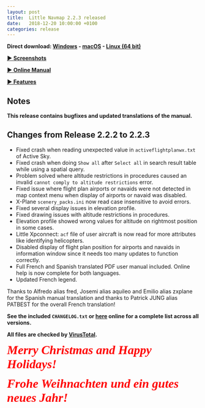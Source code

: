```yaml
---
layout: post
title:  Little Navmap 2.2.3 released
date:   2018-12-20 10:00:00 +0100
categories: release
---
```


**Direct download: [Windows](https://github.com/albar965/littlenavmap/releases/download/v2.2.3/LittleNavmap-win-2.2.3.zip) -
[macOS](https://github.com/albar965/littlenavmap/releases/download/v2.2.3/LittleNavmap-macOS-2.2.3.zip) -
[Linux \(64 bit\)](https://github.com/albar965/littlenavmap/releases/download/v2.2.3/LittleNavmap-linux-2.2.3.tar.gz)**

[**► Screenshots**](/littlenavmapscreens.html)

[**► Online Manual**](https://albar965.gitbooks.io/little-navmap-user-manual/content/v/release/2.2/en/)

[**► Features**](/littlenavmap.html)

## Notes

**This release contains bugfixes and updated translations of the manual.**

## Changes from Release 2.2.2 to 2.2.3

* Fixed crash when reading unexpected value in `activeflightplanwx.txt` of Active Sky.
* Fixed crash when doing `Show all` after `Select all` in search result table while using a spatial query.
* Problem solved where altitude restrictions in procedures caused an invalid `cannot comply to altitude restrictions` error.
* Fixed issue where flight plan airports or navaids were not detected in map context menu when display of airports or navaid was disabled.
* X-Plane `scenery_packs.ini` now read case insensitive to avoid errors.
* Fixed several display issues in elevation profile.
* Fixed drawing issues with altitude restrictions in procedures.
* Elevation profile showed wrong values for altitude on rightmost position in some cases.
* Little Xpconnect: `acf` file of user aircraft is now read for more attributes like identifying helicopters.
* Disabled display of flight plan position for airports and navaids in information window since it needs too many updates to function correctly.
* Full French and Spanish translated PDF user manual included. Online help is now complete for both languages.
* Updated French legend.

Thanks to Alfredo alias fred, Josemi alias aquileo and Emilio alias zxplane for the Spanish manual translation and
thanks to Patrick JUNG alias PATBEST for the overall French translation!

**See the included `CHANGELOG.txt` or [here](https://github.com/albar965/littlenavmap/blob/release/2.2/CHANGELOG.txt) online for a complete list across all versions.**

**All files are checked by [VirusTotal](https://www.virustotal.com).**

<span style="font-size: xx-large; font-style: italic; color: red; font-weight: bold; font-family: Times New Roman,Times,serif;">Merry Christmas and Happy Holidays!</span>

<span style="font-size: xx-large; font-style: italic; color: red; font-weight: bold; font-family: Times New Roman,Times,serif;">Frohe Weihnachten und ein gutes neues Jahr!</span>
